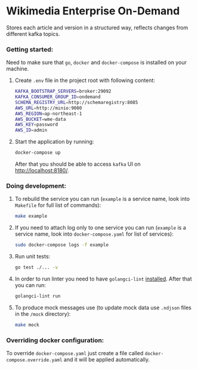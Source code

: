 # Wikimedia Enterprise On-Demand

Stores each article and version in a structured way, reflects changes from different kafka topics.

### Getting started:

Need to make sure that `go`, `docker` and `docker-compose` is installed on your machine.

1. Create `.env` file in the project root with following content:

   ```bash
   KAFKA_BOOTSTRAP_SERVERS=broker:29092
   KAFKA_CONSUMER_GROUP_ID=ondemand
   SCHEMA_REGISTRY_URL=http://schemaregistry:8085
   AWS_URL=http://minio:9000
   AWS_REGION=ap-northeast-1
   AWS_BUCKET=wme-data
   AWS_KEY=password
   AWS_ID=admin
   ```

1. Start the application by running:

   ```bash
   docker-compose up
   ```

   After that you should be able to access `kafka` UI on [http://localhost:8180/](http://localhost:8180/).

### Doing development:

1. To rebuild the service you can run (`example` is a service name, look into `Makefile` for full list of commands):

   ```bash
   make example
   ```

1. If you need to attach log only to one service you can run (`example` is a service name, look into `docker-compose.yaml` for list of services):

   ```bash
   sudo docker-compose logs -f example
   ```

1. Run unit tests:

   ```bash
   go test ./... -v
   ```

1. In order to run linter you need to have `golangci-lint` [installed](https://golangci-lint.run/usage/install/). After that you can run:

   ```bash
   golangci-lint run
   ```

1. To produce mock messages use (to update mock data use `.ndjson` files in the `/mock` directory):

   ```bash
   make mock
   ```

### Overriding docker configuration:

To override `docker-compose.yaml` just create a file called `docker-compose.override.yaml` and it will be applied automatically.
